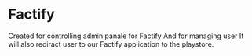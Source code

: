 # Factify
Created for controlling admin panale for Factify
And for managing user
It will also rediract user to our Factify application to the playstore. 
